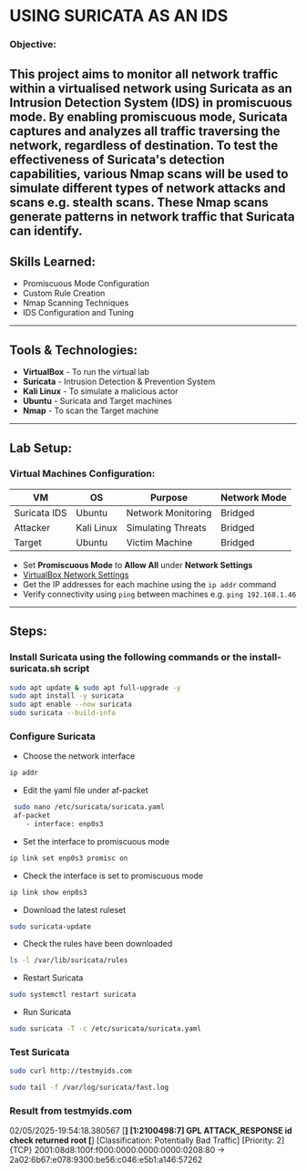 
# USING SURICATA AS AN IDS 

### Objective: 

This project aims to monitor all network traffic within a virtualised network using Suricata as an Intrusion Detection System (IDS) in promiscuous mode. By enabling promiscuous mode, Suricata captures and analyzes all traffic traversing the network, regardless of destination. To test the effectiveness of Suricata's detection capabilities, various Nmap scans will be used to simulate different types of network attacks and scans e.g. stealth scans. These Nmap scans generate patterns in network traffic that Suricata can identify.
---

## Skills Learned:

- Promiscuous Mode Configuration 
- Custom Rule Creation 
- Nmap Scanning Techniques 
- IDS Configuration and Tuning 

---

## Tools & Technologies:
- **VirtualBox** - To run the virtual lab
- **Suricata** - Intrusion Detection & Prevention System
- **Kali Linux** - To simulate a malicious actor
- **Ubuntu** - Suricata and Target machines
-  **Nmap** - To scan the Target machine

---

## Lab Setup:

### Virtual Machines Configuration:


| VM           | OS         | Purpose            | Network Mode    |
|--------------|------------|--------------------|-----------------|
| Suricata IDS | Ubuntu     | Network Monitoring | Bridged         |
| Attacker     | Kali Linux | Simulating Threats | Bridged         |
| Target       | Ubuntu     | Victim Machine     | Bridged         |

- Set **Promiscuous Mode** to **Allow All** under **Network Settings**
- [VirtualBox Network Settings](Images/network-settings.png)
- Get the IP addresses for each machine using the `ip addr` command
- Verify connectivity using `ping` between machines e.g. `ping 192.168.1.46`

--- 

## Steps: 

### Install Suricata using the following commands or the install-suricata.sh script 
``` bash 
sudo apt update & sudo apt full-upgrade -y
sudo apt install -y suricata 
sudo apt enable --now suricata
sudo suricata --build-info 
```

### Configure Suricata

- Choose the network interface 

```bash 
ip addr
``` 

- Edit the yaml file under af-packet
``` bash
 sudo nano /etc/suricata/suricata.yaml
 af-packet 
    - interface: enp0s3
``` 

- Set the interface to promiscuous mode 
``` bash
ip link set enp0s3 promisc on
```

- Check the interface is set to promiscuous mode
``` bash 
ip link show enp0s3
``` 

- Download the latest ruleset
``` bash 
sudo suricata-update 
``` 
- Check the rules have been downloaded  
``` bash
ls -l /var/lib/suricata/rules 
``` 

- Restart Suricata 
``` bash 
sudo systemctl restart suricata
``` 
- Run Suricata 
``` bash 
sudo suricata -T -c /etc/suricata/suricata.yaml
``` 

### Test Suricata
``` bash 
sudo curl http://testmyids.com
``` 
``` bash
sudo tail -f /var/log/suricata/fast.log
``` 
### Result from testmyids.com 

02/05/2025-19:54:18.380567  [**] [1:2100498:7] GPL ATTACK_RESPONSE id check returned root [**] [Classification: Potentially Bad Traffic] [Priority: 2] {TCP} 2001:08d8:100f:f000:0000:0000:0000:0208:80 -> 2a02:6b67:e078:9300:be56:c046:e5b1:a146:57262
